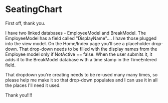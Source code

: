 # SeatingChart

First off, thank you.

I have two linked databases - EmployeeModel and BreakModel. The EmployeeModel has a field called "DisplayName".... I have those plugged into
the view model. On the Home/Index page you'll see a placeholder drop-down. That drop-down needs to be filled with the display names from the
Employee model only if NotActive == false. When the user submits it, it adds it to the BreakModel database with a time stamp in the TimeEntered field.

That dropdown you're creating needs to be re-used many many times, so please help me make it so that drop-down populates and I can use it in all
the places I'll need it used.

Thank you!!!!

